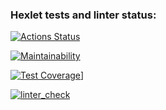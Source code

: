 ### Hexlet tests and linter status:
[![Actions Status](https://github.com/Granik85/python-project-lvl2/workflows/hexlet-check/badge.svg)](https://github.com/Granik85/python-project-lvl2/actions)

[![Maintainability](https://api.codeclimate.com/v1/badges/a89fba018b88aa5de804/maintainability)](https://codeclimate.com/github/Granik85/python-project-lvl2/maintainability)

[![Test Coverage](https://api.codeclimate.com/v1/badges/a89fba018b88aa5de804/test_coverage)](https://codeclimate.com/github/Granik85/python-project-lvl2/test_coverage)]

[![linter_check](https://github.com/Granik85/python-project-lvl2/actions/workflows/linter_check.yml/badge.svg)](https://github.com/Granik85/python-project-lvl2/actions/workflows/linter_check.yml)
